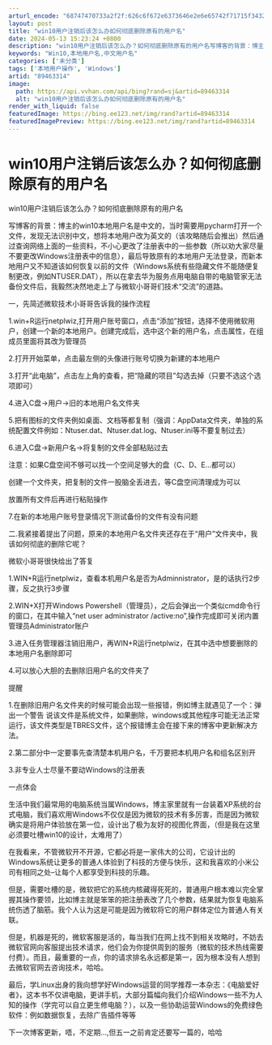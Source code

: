 ```yaml
---
arturl_encode: "68747470733a2f2f:626c6f672e6373646e2e6e65742f71715f3432313531373139:2f61727469636c652f64657461696c732f3839343633333134"
layout: post
title: "win10用户注销后该怎么办如何彻底删除原有的用户名"
date: 2024-05-13 15:23:24 +0800
description: "win10用户注销后该怎么办？如何彻底删除原有的用户名写博客的背景：博主的win10本地用户名是中文"
keywords: "Win10,本地用户名,中文用户名"
categories: ['未分类']
tags: ['本地用户操作', 'Windows']
artid: "89463314"
image:
  path: https://api.vvhan.com/api/bing?rand=sj&artid=89463314
  alt: "win10用户注销后该怎么办如何彻底删除原有的用户名"
render_with_liquid: false
featuredImage: https://bing.ee123.net/img/rand?artid=89463314
featuredImagePreview: https://bing.ee123.net/img/rand?artid=89463314
---
```


# win10用户注销后该怎么办？如何彻底删除原有的用户名

win10用户注销后该怎么办？如何彻底删除原有的用户名

写博客的背景：博主的win10本地用户名是中文的，当时需要用pycharm打开一个文件，发现无法识别中文，想将本地用户改为英文的（该攻略随后会推出）然后通过查询网络上面的一些资料，不小心更改了注册表中的一些参数（所以劝大家尽量不要更改Windows注册表中的信息），最后导致原有的本地用户无法登录，而新本地用户又不知道该如何恢复以前的文件（Windows系统有些隐藏文件不能随便复制更改，例如NTUSER.DAT），所以在拿去华为服务点用电脑自带的电脑管家无法备份文件后，我毅然决然地走上了与微软小哥哥们技术“交流”的道路。

一，先简述微软技术小哥哥告诉我的操作流程
  
1.win+R运行netplwiz,打开用户账号窗口，点击“添加”按钮，选择不使用微软用户，创建一个新的本地用户。创建完成后，选中这个新的用户名，点击属性，在组成员里面将其改为管理员
  
2.打开开始菜单，点击最左侧的头像进行账号切换为新建的本地用户
  
3.打开“此电脑”，点击左上角的查看，把“隐藏的项目”勾选去掉（只要不选这个选项即可）
  
4.进入C盘->用户->旧的本地用户名文件夹
  
5.把有图标的文件夹例如桌面、文档等都复制（强调：AppData文件夹，单独的系统配置文件例如：Ntuser.dat、Ntuser.dat.log、Ntuser.ini等不要复制过去）
  
6.进入C盘->新用户名->将复制的文件全部粘贴过去
  
注意：如果C盘空间不够可以找一个空间足够大的盘（C、D、E…都可以）
  
创建一个文件夹，把复制的文件一股脑全丢进去，等C盘空间清理成为可以
  
放置所有文件后再进行粘贴操作
  
7.在新的本地用户账号登录情况下测试备份的文件有没有问题

二.我紧接着提出了问题，原来的本地用户名文件夹还存在于“用户”文件夹中，我该如何彻底的删除它呢？
  
微软小哥哥很快给出了答复
  
1.WIN+R运行netplwiz，查看本机用户名是否为Adminnistrator，是的话执行2步骤，反之执行3步骤
  
2.WIN+X打开Windows Powershell（管理员），之后会弹出一个类似cmd命令行的窗口，在其中输入“net user administrator /active:no”,操作完成即可关闭内置管理员Administrator账户
  
3.进入任务管理器注销旧用户，再WIN+R运行netplwiz，在其中选中想要删除的本地用户名删除即可
  
4.可以放心大胆的去删除旧用户名的文件夹了

提醒
  
1.在删除旧用户名文件夹的时候可能会出现一些报错，例如博主就遇见了一个：弹出一个警告 说该文件是系统文件，如果删除，windows或其他程序可能无法正常运行，该文件类型是TBRES文件，这个报错博主会在接下来的博客中更新解决方法。
  
2.第二部分中一定要事先查清楚本机用户名，千万要把本机用户名和组名区别开
  
3.非专业人士尽量不要动Windows的注册表

一点体会
  
生活中我们最常用的电脑系统当属Windows，博主家里就有一台装着XP系统的台式电脑，我们喜欢用Windows不仅仅是因为微软的技术有多厉害，而是因为微软确实是将用户体验放在第一位，设计出了极为友好的视图化界面，（但是我在这里必须要吐槽win10的设计，太难用了）
  
在我看来，不管微软开不开源，它都必将是一家伟大的公司，它设计出的Windows系统让更多的普通人体验到了科技的方便与快乐，这和我喜欢的小米公司有相同之处–让每个人都享受到科技的乐趣。
  
但是，需要吐槽的是，微软把它的系统内核藏得死死的，普通用户根本难以完全掌握其操作要领，比如博主就是笨笨的把注册表改了几个参数，结果就为恢复电脑系统伤透了脑筋。我个人认为这是可能是因为微软将它的用户群体定位为普通人有关联。
  
但是，机器是死的，微软客服是活的，每当我们在网上找不到相关攻略时，不妨去微软官网向客服提出技术请求，他们会为你提供周到的服务（微软的技术热线需要付费）。而且，最重要的一点，你的请求排名永远都是第一，因为根本没有人想到去微软官网去咨询技术，哈哈。

最后，学Linux出身的我向想学好Windows运营的同学推荐一本杂志：《电脑爱好者》，这本书不仅讲电脑，更讲手机，大部分篇幅向我们介绍Windows一些不为人知的操作（学完可以自立更生修电脑？），以及一些协助运营Windows的免费绿色软件：例如数据恢复，去除广告插件等等

下一次博客更新，唔，不定期…,但五一之前肯定还要写一篇的，哈哈